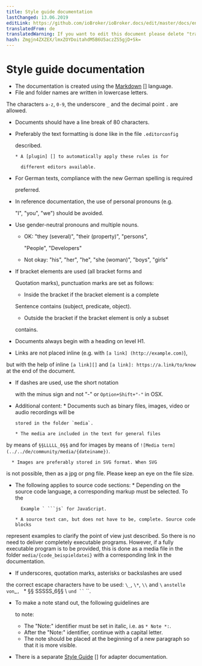 ```yaml
---
title: Style guide documentation
lastChanged: 13.06.2019
editLink: https://github.com/ioBroker/ioBroker.docs/edit/master/docs/en/community/styleguidedoc.md
translatedFrom: de
translatedWarning: If you want to edit this document please delete "translatedFrom" field, elsewise this document will be translated automatically again
hash: Zmgjn4ZXZEX/lmxZOYDoitahdM5B6U5aczZS5gjD+Sk=
---
```

# Style guide documentation
* The documentation is created using the [Markdown] [] language.
* File and folder names are written in lowercase letters.

The characters `a-z`, `0-9`, the underscore `_` and the decimal point `.` are allowed.

* Documents should have a line break of 80 characters.
* Preferably the text formatting is done like in the file `.editorconfig`

  described.

      * A [plugin] [] to automatically apply these rules is for

        different editors available.

* For German texts, compliance with the new German spelling is required

  preferred.

* In reference documentation, the use of personal pronouns (e.g.

  "I", "you", "we") should be avoided.

* Use gender-neutral pronouns and multiple nouns.
    * OK: "they (several)", "their (property)", "persons",

      "People", "Developers"

    * Not okay: "his", "her", "he", "she (woman)", "boys", "girls"

* If bracket elements are used (all bracket forms and

  Quotation marks), punctuation marks are set as follows:

    * Inside the bracket if the bracket element is a complete

    Sentence contains (subject, predicate, object).

    * Outside the bracket if the bracket element is only a subset

    contains.

* Documents always begin with a heading on level H1.
* Links are not placed inline (e.g. with `[a link] (http://example.com)`),

but with the help of inline `[a link][]` and `[a link]: https://a.link/to/know` at the end of the document.

* If dashes are used, use the short notation

  with the minus sign and not "-" or `Option+Shift+"-"` in OSX.

* Additional content:
      * Documents such as binary files, images, video or audio recordings will be

      stored in the folder `media`.

      * The media are included in the text for general files

by means of `§§LLLLL_0§§` and for images by means of `![Media term](../../de/community/media/{dateiname})`.

      * Images are preferably stored in SVG format. When SVG

is not possible, then as a jpg or png file. Please keep an eye on the file size.

* The following applies to source code sections:
      * Depending on the source code language, a corresponding markup must be selected. To the

        Example ` ```js` for JavaScript.

      * A source text can, but does not have to be, complete. Source code blocks

represent examples to clarify the point of view just described. So there is no need to deliver completely executable programs. However, if a fully executable program is to be provided, this is done as a media file in the folder `media/{code_beispieldatei}` with a corresponding link in the documentation.

* If underscores, quotation marks, asterisks or backslashes are used

the correct escape characters have to be used: `\_`, `\*`, `\\` and ``\`` ` anstelle von `_`, ` * §§ SSSSS_6§§ \ ` und `` ` ``.

* To make a note stand out, the following guidelines are

  to note:

     - The "Note:" identifier must be set in italic, i.e. as `* Note *:`.
     - After the "Note:" identifier, continue with a capital letter.
     - The note should be placed at the beginning of a new paragraph so that it is more visible.

* There is a separate [Style Guide] [] for adapter documentation.

[Plugin]: http://editorconfig.org/#download

[Style Guide]: https://www.iobroker.net/#de/documentation/dev/adapterdocstyleguide.md

[Markdown]: https://www.iobroker.net/#de/documentation/community/docmarkdown.md